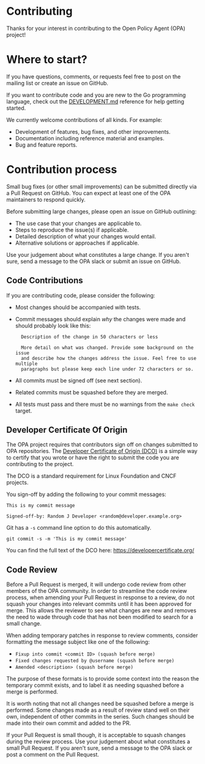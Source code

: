 # Contributing

Thanks for your interest in contributing to the Open Policy Agent (OPA) project!

# Where to start?

If you have questions, comments, or requests feel free to post on the mailing list or
create an issue on GitHub.

If you want to contribute code and you are new to the Go programming language, check out
the [DEVELOPMENT.md](./docs/devel/DEVELOPMENT.md) reference for help getting started.

We currently welcome contributions of all kinds. For example:

- Development of features, bug fixes, and other improvements.
- Documentation including reference material and examples.
- Bug and feature reports.

# Contribution process

Small bug fixes (or other small improvements) can be submitted directly via a Pull Request on GitHub.
You can expect at least one of the OPA maintainers to respond quickly.

Before submitting large changes, please open an issue on GitHub outlining:

- The use case that your changes are applicable to.
- Steps to reproduce the issue(s) if applicable.
- Detailed description of what your changes would entail.
- Alternative solutions or approaches if applicable.

Use your judgement about what constitutes a large change. If you aren't sure, send a message to the
OPA slack or submit an issue on GitHub.

## Code Contributions

If you are contributing code, please consider the following:

- Most changes should be accompanied with tests.
- Commit messages should explain *why* the changes were made and should probably look like this:

        Description of the change in 50 characters or less

        More detail on what was changed. Provide some background on the issue
        and describe how the changes address the issue. Feel free to use multiple
        paragraphs but please keep each line under 72 characters or so.

- All commits must be signed off (see next section).
- Related commits must be squashed before they are merged.
- All tests must pass and there must be no warnings from the `make check` target.

## Developer Certificate Of Origin

The OPA project requires that contributors sign off on changes submitted to OPA repositories.
The [Developer Certificate of Origin (DCO)](https://developercertificate.org/) is a simple way to certify that you wrote or have the right to submit the code you are contributing to the project.

The DCO is a standard requirement for Linux Foundation and CNCF projects.

You sign-off by adding the following to your commit messages:

    This is my commit message

    Signed-off-by: Random J Developer <random@developer.example.org>

Git has a `-s` command line option to do this automatically.

    git commit -s -m 'This is my commit message'

You can find the full text of the DCO here: https://developercertificate.org/

## Code Review

Before a Pull Request is merged, it will undergo code review from other members
of the OPA community. In order to streamline the code review process, when
amending your Pull Request in response to a review, do not squash your changes
into relevant commits until it has been approved for merge. This allows the
reviewer to see what changes are new and removes the need to wade through code
that has not been modified to search for a small change.

When adding temporary patches in response to review comments, consider
formatting the message subject like one of the following:
- `Fixup into commit <commit ID> (squash before merge)`
- `Fixed changes requested by @username (squash before merge)`
- `Amended <description> (squash before merge)`

The purpose of these formats is to provide some context into the reason the
temporary commit exists, and to label it as needing squashed before a merge
is performed.

It is worth noting that not all changes need be squashed before a merge is
performed. Some changes made as a result of review stand well on their own,
independent of other commits in the series. Such changes should be made into
their own commit and added to the PR.

If your Pull Request is small though, it is acceptable to squash changes during
the review process. Use your judgement about what constitutes a small Pull
Request.  If you aren't sure, send a message to the OPA slack or post a comment
on the Pull Request.
